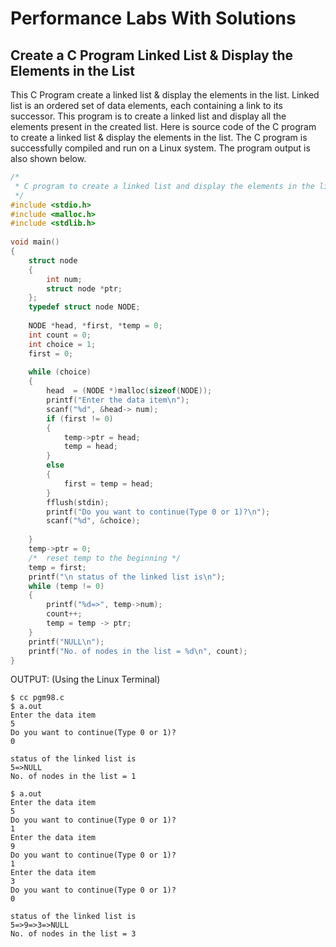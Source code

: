 # Performance Labs With Solutions


## Create a C Program Linked List & Display the Elements in the List


This C Program create a linked list & display the elements in the list. 
Linked list is an ordered set of data elements, each containing a link to its successor. 
This program is to create a linked list and display all the elements present in the created list.
Here is source code of the C program to create a linked list & display the elements in the list. 
The C program is successfully compiled and run on a Linux system. 
The program output is also shown below.

```C
/*
 * C program to create a linked list and display the elements in the list
 */
#include <stdio.h>
#include <malloc.h>
#include <stdlib.h>
 
void main()
{
    struct node
    {
        int num;
        struct node *ptr;
    };
    typedef struct node NODE;
 
    NODE *head, *first, *temp = 0;
    int count = 0;
    int choice = 1;
    first = 0;
 
    while (choice)
    {
        head  = (NODE *)malloc(sizeof(NODE));
        printf("Enter the data item\n");
        scanf("%d", &head-> num);
        if (first != 0)
        {
            temp->ptr = head;
            temp = head;
        }
        else
        {
            first = temp = head;
        }
        fflush(stdin);
        printf("Do you want to continue(Type 0 or 1)?\n");
        scanf("%d", &choice);
 
    }
    temp->ptr = 0;
    /*  reset temp to the beginning */
    temp = first;
    printf("\n status of the linked list is\n");
    while (temp != 0)
    {
        printf("%d=>", temp->num);
        count++;
        temp = temp -> ptr;
    }
    printf("NULL\n");
    printf("No. of nodes in the list = %d\n", count);
}
```
OUTPUT: (Using the Linux Terminal)
```
$ cc pgm98.c
$ a.out
Enter the data item
5
Do you want to continue(Type 0 or 1)?
0
 
status of the linked list is
5=>NULL
No. of nodes in the list = 1
 
$ a.out
Enter the data item
5
Do you want to continue(Type 0 or 1)?
1
Enter the data item
9
Do you want to continue(Type 0 or 1)?
1
Enter the data item
3
Do you want to continue(Type 0 or 1)?
0
 
status of the linked list is
5=>9=>3=>NULL
No. of nodes in the list = 3
```
